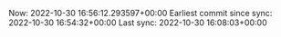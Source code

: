 Now: 2022-10-30 16:56:12.293597+00:00 Earliest commit since sync: 2022-10-30 16:54:32+00:00 Last sync: 2022-10-30 16:08:03+00:00
